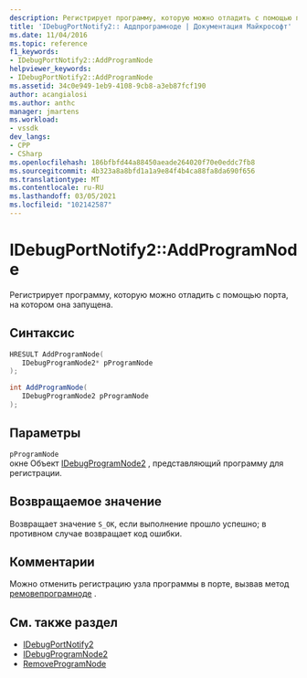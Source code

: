 ```yaml
---
description: Регистрирует программу, которую можно отладить с помощью порта, на котором она запущена.
title: 'IDebugPortNotify2:: Аддпрограмноде | Документация Майкрософт'
ms.date: 11/04/2016
ms.topic: reference
f1_keywords:
- IDebugPortNotify2::AddProgramNode
helpviewer_keywords:
- IDebugPortNotify2::AddProgramNode
ms.assetid: 34c0e949-1eb9-4108-9cb8-a3eb87fcf190
author: acangialosi
ms.author: anthc
manager: jmartens
ms.workload:
- vssdk
dev_langs:
- CPP
- CSharp
ms.openlocfilehash: 186bfbfd44a88450aeade264020f70e0eddc7fb8
ms.sourcegitcommit: 4b323a8a8bfd1a1a9e84f4b4ca88fa8da690f656
ms.translationtype: MT
ms.contentlocale: ru-RU
ms.lasthandoff: 03/05/2021
ms.locfileid: "102142587"
---
```

# <a name="idebugportnotify2addprogramnode"></a>IDebugPortNotify2::AddProgramNode
Регистрирует программу, которую можно отладить с помощью порта, на котором она запущена.

## <a name="syntax"></a>Синтаксис

```cpp
HRESULT AddProgramNode( 
   IDebugProgramNode2* pProgramNode
);
```

```csharp
int AddProgramNode( 
   IDebugProgramNode2 pProgramNode
);
```

## <a name="parameters"></a>Параметры
`pProgramNode`\
окне Объект [IDebugProgramNode2](../../../extensibility/debugger/reference/idebugprogramnode2.md) , представляющий программу для регистрации.

## <a name="return-value"></a>Возвращаемое значение
 Возвращает значение `S_OK`, если выполнение прошло успешно; в противном случае возвращает код ошибки.

## <a name="remarks"></a>Комментарии
 Можно отменить регистрацию узла программы в порте, вызвав метод [ремовепрограмноде](../../../extensibility/debugger/reference/idebugportnotify2-removeprogramnode.md) .

## <a name="see-also"></a>См. также раздел
- [IDebugPortNotify2](../../../extensibility/debugger/reference/idebugportnotify2.md)
- [IDebugProgramNode2](../../../extensibility/debugger/reference/idebugprogramnode2.md)
- [RemoveProgramNode](../../../extensibility/debugger/reference/idebugportnotify2-removeprogramnode.md)
